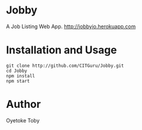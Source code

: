 # Jobby

A Job Listing Web App. http://jobbyio.herokuapp.com

# Installation and Usage
```
git clone http://github.com/CITGuru/Jobby.git
cd Jobby
npm install
npm start
```

# Author

Oyetoke Toby
